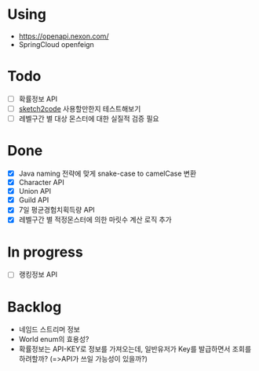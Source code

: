 # Using

- https://openapi.nexon.com/
- SpringCloud openfeign

# Todo
- [ ] 확률정보 API
- [ ] [sketch2code](https://www.microsoft.com/en-us/ai/ai-lab-sketch2code) 사용할만한지 테스트해보기
- [ ] 레벨구간 별 대상 몬스터에 대한 실질적 검증 필요

# Done
- [x] Java naming 전략에 맞게 snake-case to camelCase 변환
- [x] Character API
- [x] Union API
- [x] Guild API
- [x] 7일 평균경험치획득량 API
- [x] 레벨구간 별 적정몬스터에 의한 마릿수 계산 로직 추가
 
# In progress
- [ ] 랭킹정보 API
   

# Backlog
- 네임드 스트리머 정보
- World enum의 효용성?
- 확률정보는 API-KEY로 정보를 가져오는데, 일반유저가 Key를 발급하면서 조회를 하려할까? (=>API가 쓰일 가능성이 있을까?)
